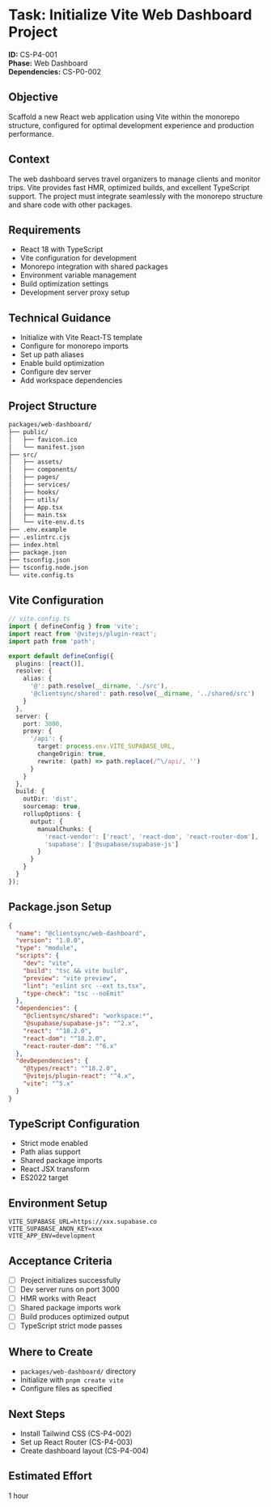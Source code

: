 # Task: Initialize Vite Web Dashboard Project

**ID:** CS-P4-001  
**Phase:** Web Dashboard  
**Dependencies:** CS-P0-002

## Objective
Scaffold a new React web application using Vite within the monorepo structure, configured for optimal development experience and production performance.

## Context
The web dashboard serves travel organizers to manage clients and monitor trips. Vite provides fast HMR, optimized builds, and excellent TypeScript support. The project must integrate seamlessly with the monorepo structure and share code with other packages.

## Requirements
- React 18 with TypeScript
- Vite configuration for development
- Monorepo integration with shared packages
- Environment variable management
- Build optimization settings
- Development server proxy setup

## Technical Guidance
- Initialize with Vite React-TS template
- Configure for monorepo imports
- Set up path aliases
- Enable build optimization
- Configure dev server
- Add workspace dependencies

## Project Structure
```bash
packages/web-dashboard/
├── public/
│   ├── favicon.ico
│   └── manifest.json
├── src/
│   ├── assets/
│   ├── components/
│   ├── pages/
│   ├── services/
│   ├── hooks/
│   ├── utils/
│   ├── App.tsx
│   ├── main.tsx
│   └── vite-env.d.ts
├── .env.example
├── .eslintrc.cjs
├── index.html
├── package.json
├── tsconfig.json
├── tsconfig.node.json
└── vite.config.ts
```

## Vite Configuration
```typescript
// vite.config.ts
import { defineConfig } from 'vite';
import react from '@vitejs/plugin-react';
import path from 'path';

export default defineConfig({
  plugins: [react()],
  resolve: {
    alias: {
      '@': path.resolve(__dirname, './src'),
      '@clientsync/shared': path.resolve(__dirname, '../shared/src')
    }
  },
  server: {
    port: 3000,
    proxy: {
      '/api': {
        target: process.env.VITE_SUPABASE_URL,
        changeOrigin: true,
        rewrite: (path) => path.replace(/^\/api/, '')
      }
    }
  },
  build: {
    outDir: 'dist',
    sourcemap: true,
    rollupOptions: {
      output: {
        manualChunks: {
          'react-vendor': ['react', 'react-dom', 'react-router-dom'],
          'supabase': ['@supabase/supabase-js']
        }
      }
    }
  }
});
```

## Package.json Setup
```json
{
  "name": "@clientsync/web-dashboard",
  "version": "1.0.0",
  "type": "module",
  "scripts": {
    "dev": "vite",
    "build": "tsc && vite build",
    "preview": "vite preview",
    "lint": "eslint src --ext ts,tsx",
    "type-check": "tsc --noEmit"
  },
  "dependencies": {
    "@clientsync/shared": "workspace:*",
    "@supabase/supabase-js": "^2.x",
    "react": "^18.2.0",
    "react-dom": "^18.2.0",
    "react-router-dom": "^6.x"
  },
  "devDependencies": {
    "@types/react": "^18.2.0",
    "@vitejs/plugin-react": "^4.x",
    "vite": "^5.x"
  }
}
```

## TypeScript Configuration
- Strict mode enabled
- Path alias support
- Shared package imports
- React JSX transform
- ES2022 target

## Environment Setup
```env
VITE_SUPABASE_URL=https://xxx.supabase.co
VITE_SUPABASE_ANON_KEY=xxx
VITE_APP_ENV=development
```

## Acceptance Criteria
- [ ] Project initializes successfully
- [ ] Dev server runs on port 3000
- [ ] HMR works with React
- [ ] Shared package imports work
- [ ] Build produces optimized output
- [ ] TypeScript strict mode passes

## Where to Create
- `packages/web-dashboard/` directory
- Initialize with `pnpm create vite`
- Configure files as specified

## Next Steps
- Install Tailwind CSS (CS-P4-002)
- Set up React Router (CS-P4-003)
- Create dashboard layout (CS-P4-004)

## Estimated Effort
1 hour
